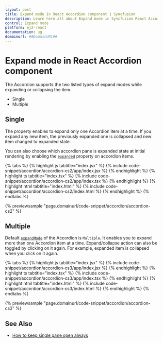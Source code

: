 ```yaml
---
layout: post
title: Expand mode in React Accordion component | Syncfusion
description: Learn here all about Expand mode in Syncfusion React Accordion component of Syncfusion Essential JS 2 and more.
control: Expand mode 
platform: ej2-react
documentation: ug
domainurl: ##DomainURL##
---
```


# Expand mode in React Accordion component

 The Accordion supports the two listed types of expand modes while expanding or collapsing the item.

* Single
* Multiple

## Single

The property enables to expand only one Accordion item at a time. If you expand any new item, the previously expanded one is collapsed and new item changed to expanded state.

You can also choose which accordion pane is expanded state at initial rendering by enabling the [`expanded`](https://ej2.syncfusion.com/react/documentation/api/accordion/accordionItemModel#expanded) property on accordion items.

{% tabs %}
{% highlight js tabtitle="index.jsx" %}
{% include code-snippet/accordion/accordion-cs2/app/index.jsx %}
{% endhighlight %}
{% highlight ts tabtitle="index.tsx" %}
{% include code-snippet/accordion/accordion-cs2/app/index.tsx %}
{% endhighlight %}
{% highlight html tabtitle="index.html" %}
{% include code-snippet/accordion/accordion-cs2/index.html %}
{% endhighlight %}
{% endtabs %}
        
{% previewsample "page.domainurl/code-snippet/accordion/accordion-cs2" %}

## Multiple

Default [`expandMode`](https://ej2.syncfusion.com/react/documentation/api/accordion#expandmode) of the Accordion is `Multiple`. It enables you to expand more than one Accordion item at a time. Expand/collapse action can also be toggled by clicking on it again. For example, expanded item is collapsed when you click on it again.

{% tabs %}
{% highlight js tabtitle="index.jsx" %}
{% include code-snippet/accordion/accordion-cs3/app/index.jsx %}
{% endhighlight %}
{% highlight ts tabtitle="index.tsx" %}
{% include code-snippet/accordion/accordion-cs3/app/index.tsx %}
{% endhighlight %}
{% highlight html tabtitle="index.html" %}
{% include code-snippet/accordion/accordion-cs3/index.html %}
{% endhighlight %}
{% endtabs %}
        
{% previewsample "page.domainurl/code-snippet/accordion/accordion-cs3" %}

## See Also

* [How to keep single pane open always](./how-to/to-keep-single-pane-open-always/)